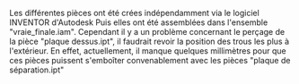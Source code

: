 Les différentes pièces ont été crées indépendamment via le logiciel INVENTOR d'Autodesk
Puis elles ont été assemblées dans l'ensemble "vraie_finale.iam". 
Cependant il y a un problème concernant le perçage de la pièce "plaque dessus.ipt", il faudrait revoir la position des trous les plus à l'extérieur.
En effet, actuellement, il manque quelques millimètres pour que ces pièces puissent s'emboîter convenablement avec les pièces "plaque de séparation.ipt"

